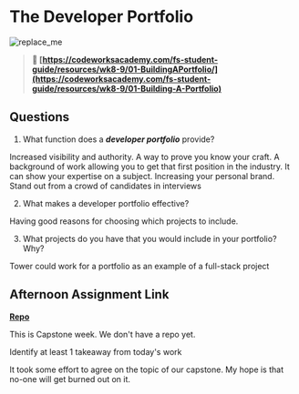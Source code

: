 # The Developer Portfolio

![replace_me](https://codeworks.blob.core.windows.net/public/assets/img/illustrations/placeholder.svg)

> **📖 [https://codeworksacademy.com/fs-student-guide/resources/wk8-9/01-BuildingAPortfolio/](https://codeworksacademy.com/fs-student-guide/resources/wk8-9/01-Building-A-Portfolio)**

## Questions

1. What function does a ***developer portfolio*** provide?

Increased visibility and authority.
A way to prove you know your craft.
A background of work allowing you to get that first position in the industry.
It can show your expertise on a subject.
Increasing your personal brand.
Stand out from a crowd of candidates in interviews

2. What makes a developer portfolio effective?

Having good reasons for choosing which projects to include.

3. What projects do you have that you would include in your portfolio? Why?

Tower could work for a portfolio as an example of a full-stack project

## Afternoon Assignment Link

**[Repo](https://github.com/LemonadeGT1/<ASSIGNMENT_REPO>)**

This is Capstone week. We don't have a repo yet.

Identify at least 1 takeaway from today's work

It took some effort to agree on the topic of our capstone. My hope is that no-one will get burned out on it.
